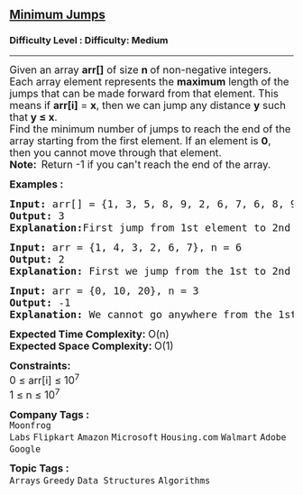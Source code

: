 <h2><a href="https://www.geeksforgeeks.org/problems/minimum-number-of-jumps-1587115620/1?page=1&difficulty=Medium&sortBy=submissions">Minimum Jumps</a></h2><h3>Difficulty Level : Difficulty: Medium</h3><hr><div class="problems_problem_content__Xm_eO"><p><span style="font-size: 18px;">Given an array <strong>arr[]</strong> of size <strong>n </strong>of non-negative integers. Each array element represents the <strong>maximum</strong> length of the jumps that can be made forward from that element. This means if <strong>arr[i]</strong> = <strong>x</strong>, then we can jump any distance <strong>y</strong> such that <strong>y ≤ x</strong>.<br>Find the minimum number of jumps to reach the end of the array starting from the first element. If an element is <strong>0</strong>, then you cannot move through that element.</span><br><span style="font-size: 18px;"><strong>Note:&nbsp; </strong>Return -1 if you can't reach the end of the array.</span></p>
<p><span style="font-size: 18px;"><strong>Examples :&nbsp;</strong></span><span style="font-size: 18px;"> </span></p>
<pre><span style="font-size: 18px;"><strong>Input: </strong></span><span style="font-size: 18px;">arr[] = {1, 3, 5, 8, 9, 2, 6, 7, 6, 8, 9}, n = 11</span>
<span style="font-size: 18px;"><strong>Output:</strong> 3 </span>
<span style="font-size: 18px;"><strong>Explanation:</strong></span><span style="font-size: 18px;">First jump from 1st element to 2nd element with value 3. From here we jump to 5th element with value 9, and from here we will jump to the last. </span></pre>
<pre><strong><span style="font-size: 18px;">Input: </span></strong><span style="font-size: 18px;">arr = {1, 4, 3, 2, 6, 7}, n</span><span style="font-size: 18px;"> = 6</span>
<span style="font-size: 18px;"><strong>Output:</strong> 2 
<strong>Explanation: </strong>First we jump from the 1st to 2nd element and then jump to the last element.</span></pre>
<pre><strong><span style="font-size: 18px;">Input: </span></strong><span style="font-size: 18px;">arr = {0, 10, 20}, n</span><span style="font-size: 18px;"> = 3</span>
<span style="font-size: 18px;"><strong>Output:</strong> -1
<strong>Explanation: </strong>We cannot go anywhere from the 1st element.</span>
</pre>
<p><span style="font-size: 18px;"><strong>Expected Time Complexity:&nbsp;</strong>O(n)<br><strong>Expected Space Complexity:&nbsp;</strong>O(1)</span></p>
<p><span style="font-size: 18px;"><strong>Constraints:</strong></span><span style="font-size: 18px;"><br>0 ≤ arr[i] ≤ 10<sup>7</sup></span><br><span style="font-size: 18px;">1 ≤ n ≤ 10<sup>7</sup></span></p></div><p><span style=font-size:18px><strong>Company Tags : </strong><br><code>Moonfrog Labs</code>&nbsp;<code>Flipkart</code>&nbsp;<code>Amazon</code>&nbsp;<code>Microsoft</code>&nbsp;<code>Housing.com</code>&nbsp;<code>Walmart</code>&nbsp;<code>Adobe</code>&nbsp;<code>Google</code>&nbsp;<br><p><span style=font-size:18px><strong>Topic Tags : </strong><br><code>Arrays</code>&nbsp;<code>Greedy</code>&nbsp;<code>Data Structures</code>&nbsp;<code>Algorithms</code>&nbsp;